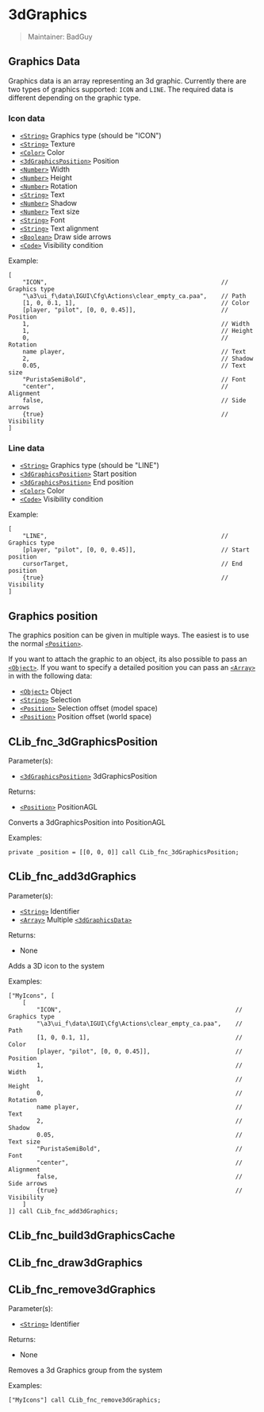 # 3dGraphics

> Maintainer: BadGuy

## Graphics Data

Graphics data is an array representing an 3d graphic. Currently there are two types of graphics supported: `ICON` and `LINE`.
The required data is different depending on the graphic type.

### Icon data
* [`<String>`] Graphics type (should be "ICON")
* [`<String>`] Texture
* [`<Color>`] Color
* [`<3dGraphicsPosition>`] Position
* [`<Number>`] Width
* [`<Number>`] Height
* [`<Number>`] Rotation
* [`<String>`] Text
* [`<Number>`] Shadow
* [`<Number>`] Text size
* [`<String>`] Font
* [`<String>`] Text alignment
* [`<Boolean>`] Draw side arrows
* [`<Code>`] Visibility condition

Example:
```sqf
[
    "ICON",                                                 // Graphics type
    "\a3\ui_f\data\IGUI\Cfg\Actions\clear_empty_ca.paa",    // Path
    [1, 0, 0.1, 1],                                         // Color
    [player, "pilot", [0, 0, 0.45]],                        // Position
    1,                                                      // Width
    1,                                                      // Height
    0,                                                      // Rotation
    name player,                                            // Text
    2,                                                      // Shadow
    0.05,                                                   // Text size
    "PuristaSemiBold",                                      // Font
    "center",                                               // Alignment
    false,                                                  // Side arrows
    {true}                                                  // Visibility
]
```

### Line data
* [`<String>`] Graphics type (should be "LINE")
* [`<3dGraphicsPosition>`] Start position
* [`<3dGraphicsPosition>`] End position
* [`<Color>`] Color
* [`<Code>`] Visibility condition

Example:
```sqf
[
    "LINE",                                                 // Graphics type
    [player, "pilot", [0, 0, 0.45]],                        // Start position
    cursorTarget,                                           // End position
    {true}                                                  // Visibility
]
```

## Graphics position

The graphics position can be given in multiple ways. The easiest is to use the normal [`<Position>`]. 

If you want to attach the graphic to an object, its also possible to pass an [`<Object>`]. If you want to specify a detailed position you can pass an [`<Array>`] in with the following data:
* [`<Object>`] Object
* [`<String>`] Selection
* [`<Position>`] Selection offset (model space)
* [`<Position>`] Position offset (world space)

## CLib_fnc_3dGraphicsPosition

Parameter(s):
* [`<3dGraphicsPosition>`] 3dGraphicsPosition

Returns:
* [`<Position>`] PositionAGL

Converts a 3dGraphicsPosition into PositionAGL

Examples:
```sqf
private _position = [[0, 0, 0]] call CLib_fnc_3dGraphicsPosition;
```

## CLib_fnc_add3dGraphics

Parameter(s):
* [`<String>`] Identifier
* [`<Array>`] Multiple [`<3dGraphicsData>`]

Returns:
* None

Adds a 3D icon to the system

Examples:
```sqf
["MyIcons", [
    [
        "ICON",                                                 // Graphics type
        "\a3\ui_f\data\IGUI\Cfg\Actions\clear_empty_ca.paa",    // Path
        [1, 0, 0.1, 1],                                         // Color
        [player, "pilot", [0, 0, 0.45]],                        // Position
        1,                                                      // Width
        1,                                                      // Height
        0,                                                      // Rotation
        name player,                                            // Text
        2,                                                      // Shadow
        0.05,                                                   // Text size
        "PuristaSemiBold",                                      // Font
        "center",                                               // Alignment
        false,                                                  // Side arrows
        {true}                                                  // Visibility
    ]
]] call CLib_fnc_add3dGraphics;
```

## CLib_fnc_build3dGraphicsCache

## CLib_fnc_draw3dGraphics

## CLib_fnc_remove3dGraphics

Parameter(s):
* [`<String>`] Identifier

Returns:
* None

Removes a 3d Graphics group from the system

Examples:
```sqf
["MyIcons"] call CLib_fnc_remove3dGraphics;
```

[`<3dGraphicsData>`]: #graphics_data
[`<3dGraphicsPosition>`]: #graphics_position

[`<Object>`]: https://community.bistudio.com/wiki/Object
[`<Array>`]: https://community.bistudio.com/wiki/Array
[`<Position>`]: https://community.bistudio.com/wiki/Position
[`<String>`]: https://community.bistudio.com/wiki/String
[`<Color>`]: https://community.bistudio.com/wiki/Color
[`<Number>`]: https://community.bistudio.com/wiki/Number
[`<Boolean>`]: https://community.bistudio.com/wiki/Boolean
[`<Code>`]: https://community.bistudio.com/wiki/Code